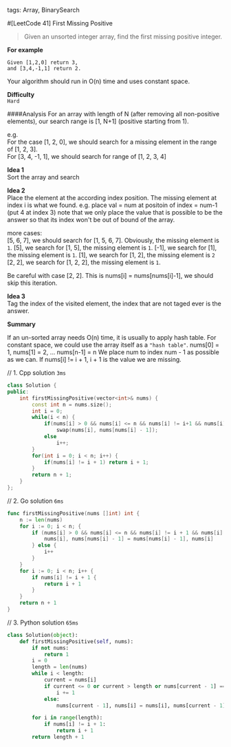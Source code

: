tags: Array, BinarySearch

#[LeetCode 41] First Missing Positive
>Given an unsorted integer array, find the first missing positive integer.

**For example**

    Given [1,2,0] return 3,
    and [3,4,-1,1] return 2.

Your algorithm should run in O(n) time and uses constant space.

**Difficulty**  
`Hard`

####Analysis
For an array with length of N (after removing all non-positive elements), our search range is [1, N+1] (positive starting from 1). 

e.g.   
For the case [1, 2, 0], we should search for a missing element in the range of [1, 2, 3].  
For [3, 4, -1, 1], we should search for range of [1, 2, 3, 4]

**Idea 1**  
Sort the array and search

**Idea 2**  
Place the element at the according index position. The missing element at index i is what we found.
e.g. 
place val = num at positoin of index = num-1 (put 4 at index 3)
note that we only place the value that is possible to be the answer so that its index won't be out of bound of the array.

more cases:  
[5, 6, 7], we should search for [1, 5, 6, 7]. Obviously, the missing element is `1`.
[5], we search for [1, 5], the missing element is `1`.
[-1], we search for [1], the missing element is `1`.
[1], we search for [1, 2], the missing element is `2`
[2, 2], we search for [1, 2, 2], the missing element is `1`.

Be careful with case [2, 2].
This is nums[i] = nums[nums[i]-1], we should skip this iteration.


**Idea 3**  
Tag the index of the visited element, the index that are not taged ever is the answer.


**Summary**

If an un-sorted array needs O(n) time, it is usually to apply hash table. For constant space, we could use the array itself as a `"hash table"`.
nums[0] = 1, nums[1] = 2, ... nums[n-1] = n
We place num to index num - 1 as possible as we can.
If nums[i] != i + 1, i + 1 is the value we are missing.



// 1. Cpp solution `3ms`

```cpp
class Solution {
public:
    int firstMissingPositive(vector<int>& nums) {
        const int n = nums.size();
        int i = 0;
        while(i < n) {
            if(nums[i] > 0 && nums[i] <= n && nums[i] != i+1 && nums[i] != nums[nums[i] - 1])
                swap(nums[i], nums[nums[i] - 1]);
            else
                i++;
        }
        for(int i = 0; i < n; i++) {
            if(nums[i] != i + 1) return i + 1;
        }
        return n + 1;
    }
};
```

// 2. Go solution `6ms`

```go
func firstMissingPositive(nums []int) int {
    n := len(nums)
    for i := 0; i < n; {
        if (nums[i] > 0 && nums[i] <= n && nums[i] != i + 1 && nums[i] != nums[nums[i] - 1]) {
            nums[i], nums[nums[i] - 1] = nums[nums[i] - 1], nums[i]
        } else {
            i++
        }
    }
    for i := 0; i < n; i++ {
        if nums[i] != i + 1 {
            return i + 1
        }
    }
    return n + 1
}
```

// 3. Python solution `65ms`

```python
class Solution(object):
    def firstMissingPositive(self, nums):
        if not nums:
            return 1
        i = 0
        length = len(nums)
        while i < length:
            current = nums[i]
            if current <= 0 or current > length or nums[current - 1] == current:
                i += 1
            else:
                nums[current - 1], nums[i] = nums[i], nums[current - 1]

        for i in range(length):
            if nums[i] != i + 1:
                return i + 1
        return length + 1
```
